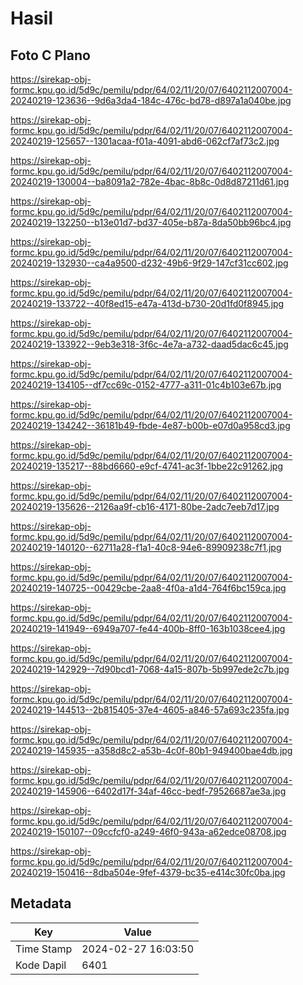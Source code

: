 # Hasil

## Foto C Plano

https://sirekap-obj-formc.kpu.go.id/5d9c/pemilu/pdpr/64/02/11/20/07/6402112007004-20240219-123636--9d6a3da4-184c-476c-bd78-d897a1a040be.jpg

https://sirekap-obj-formc.kpu.go.id/5d9c/pemilu/pdpr/64/02/11/20/07/6402112007004-20240219-125657--1301acaa-f01a-4091-abd6-062cf7af73c2.jpg

https://sirekap-obj-formc.kpu.go.id/5d9c/pemilu/pdpr/64/02/11/20/07/6402112007004-20240219-130004--ba8091a2-782e-4bac-8b8c-0d8d87211d61.jpg

https://sirekap-obj-formc.kpu.go.id/5d9c/pemilu/pdpr/64/02/11/20/07/6402112007004-20240219-132250--b13e01d7-bd37-405e-b87a-8da50bb96bc4.jpg

https://sirekap-obj-formc.kpu.go.id/5d9c/pemilu/pdpr/64/02/11/20/07/6402112007004-20240219-132930--ca4a9500-d232-49b6-9f29-147cf31cc602.jpg

https://sirekap-obj-formc.kpu.go.id/5d9c/pemilu/pdpr/64/02/11/20/07/6402112007004-20240219-133722--40f8ed15-e47a-413d-b730-20d1fd0f8945.jpg

https://sirekap-obj-formc.kpu.go.id/5d9c/pemilu/pdpr/64/02/11/20/07/6402112007004-20240219-133922--9eb3e318-3f6c-4e7a-a732-daad5dac6c45.jpg

https://sirekap-obj-formc.kpu.go.id/5d9c/pemilu/pdpr/64/02/11/20/07/6402112007004-20240219-134105--df7cc69c-0152-4777-a311-01c4b103e67b.jpg

https://sirekap-obj-formc.kpu.go.id/5d9c/pemilu/pdpr/64/02/11/20/07/6402112007004-20240219-134242--36181b49-fbde-4e87-b00b-e07d0a958cd3.jpg

https://sirekap-obj-formc.kpu.go.id/5d9c/pemilu/pdpr/64/02/11/20/07/6402112007004-20240219-135217--88bd6660-e9cf-4741-ac3f-1bbe22c91262.jpg

https://sirekap-obj-formc.kpu.go.id/5d9c/pemilu/pdpr/64/02/11/20/07/6402112007004-20240219-135626--2126aa9f-cb16-4171-80be-2adc7eeb7d17.jpg

https://sirekap-obj-formc.kpu.go.id/5d9c/pemilu/pdpr/64/02/11/20/07/6402112007004-20240219-140120--62711a28-f1a1-40c8-94e6-89909238c7f1.jpg

https://sirekap-obj-formc.kpu.go.id/5d9c/pemilu/pdpr/64/02/11/20/07/6402112007004-20240219-140725--00429cbe-2aa8-4f0a-a1d4-764f6bc159ca.jpg

https://sirekap-obj-formc.kpu.go.id/5d9c/pemilu/pdpr/64/02/11/20/07/6402112007004-20240219-141949--6949a707-fe44-400b-8ff0-163b1038cee4.jpg

https://sirekap-obj-formc.kpu.go.id/5d9c/pemilu/pdpr/64/02/11/20/07/6402112007004-20240219-142929--7d90bcd1-7068-4a15-807b-5b997ede2c7b.jpg

https://sirekap-obj-formc.kpu.go.id/5d9c/pemilu/pdpr/64/02/11/20/07/6402112007004-20240219-144513--2b815405-37e4-4605-a846-57a693c235fa.jpg

https://sirekap-obj-formc.kpu.go.id/5d9c/pemilu/pdpr/64/02/11/20/07/6402112007004-20240219-145935--a358d8c2-a53b-4c0f-80b1-949400bae4db.jpg

https://sirekap-obj-formc.kpu.go.id/5d9c/pemilu/pdpr/64/02/11/20/07/6402112007004-20240219-145906--6402d17f-34af-46cc-bedf-79526687ae3a.jpg

https://sirekap-obj-formc.kpu.go.id/5d9c/pemilu/pdpr/64/02/11/20/07/6402112007004-20240219-150107--09ccfcf0-a249-46f0-943a-a62edce08708.jpg

https://sirekap-obj-formc.kpu.go.id/5d9c/pemilu/pdpr/64/02/11/20/07/6402112007004-20240219-150416--8dba504e-9fef-4379-bc35-e414c30fc0ba.jpg


## Metadata

| Key        | Value               |
| ---------- | ------------------- |
| Time Stamp | 2024-02-27 16:03:50 |
| Kode Dapil | 6401                |



